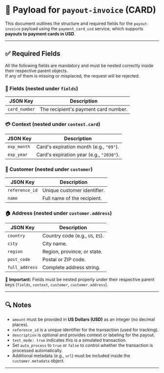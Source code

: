 # 📄 Payload for `payout-invoice` (CARD)

This document outlines the structure and required fields for the `payout-invoice` payload using the `payment_card_usd` service, which supports **payouts to payment cards in USD**.

---

## ✅ Required Fields

All the following fields are mandatory and must be nested correctly inside their respective parent objects.  
If any of them is missing or misplaced, the request will be rejected.

### 🔐 Fields (nested under `fields`)

| JSON Key       | Description                            |
|----------------|----------------------------------------|
| `card_number`  | The recipient's payment card number.   |

### 💳 Context (nested under `context.card`)

| JSON Key       | Description                            |
|----------------|----------------------------------------|
| `exp_month`    | Card's expiration month (e.g., `"09"`).|
| `exp_year`     | Card's expiration year (e.g., `"2030"`).|

### 👤 Customer (nested under `customer`)

| JSON Key       | Description                            |
|----------------|----------------------------------------|
| `reference_id` | Unique customer identifier.            |
| `name`         | Full name of the recipient.            |

### 🏠 Address (nested under `customer.address`)

| JSON Key       | Description                            |
|----------------|----------------------------------------|
| `country`      | Country code (e.g., `US`, `ES`).       |
| `city`         | City name.                             |
| `region`       | Region, province, or state.            |
| `post_code`    | Postal or ZIP code.                    |
| `full_address` | Complete address string.               |

📝 **Important:** Fields must be nested properly under their respective parent keys (`fields`, `context`, `customer`, `customer.address`).

---

## 🔍 Notes

- `amount` must be provided in **US Dollars (USD)** as an integer (no decimal places).
- `reference_id` is a unique identifier for the transaction (used for tracking).
- `description` is optional and provides context or labeling for the payout.
- `test_mode: true` indicates this is a simulated transaction.
- Set `auto_process` to `true` or `false` to control whether the transaction is processed automatically.
- Additional metadata (e.g., `url`) must be included inside the `customer.metadata` object.

---
